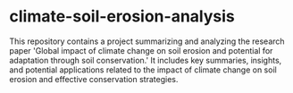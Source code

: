 # climate-soil-erosion-analysis
This repository contains a project summarizing and analyzing the research paper 'Global impact of climate change on soil erosion and potential for adaptation through soil conservation.' It includes key summaries, insights, and potential applications related to the impact of climate change on soil erosion and effective conservation strategies.
